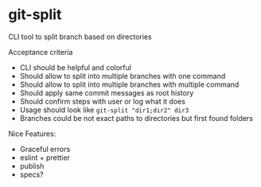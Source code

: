 # git-split
CLI tool to split branch based on directories

Acceptance criteria

- CLI should be helpful and colorful
- Should allow to split into multiple branches with one command
- Should allow to split into multiple branches with multiple command
- Should apply same commit messages as root history
- Should confirm steps with user or log what it does
- Usage should look like `git-split "dir1;dir2" dir3`
- Branches could be not exact paths to directories but first found folders

Nice Features:

- Graceful errors
- eslint + prettier
- publish
- specs?
